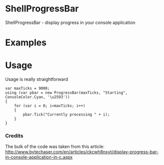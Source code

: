ShellProgressBar
===================
ShellProgressBar - display progress in your console application

# Examples


# Usage 

Usage is really straightforward

```
var maxTicks = 9000;
using (var pbar = new ProgressBar(maxTicks, "Starting", ConsoleColor.Cyan, '\u2593'))
{
	for (var i = 0; i<maxTicks; i++)
	{
		pbar.Tick("Currently processing " + i);
	}
}
```


### Credits 

The bulk of the code was taken from this article:
http://www.bytechaser.com/en/articles/ckcwh8nsyt/display-progress-bar-in-console-application-in-c.aspx
